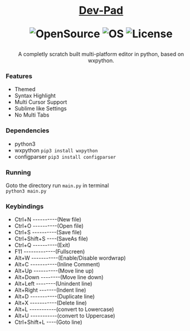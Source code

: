 <h1 align="center">

[Dev-Pad](https://github.com/devallabharath/Dev-pad)

![OpenSource](https://img.shields.io/badge/OpenSource-Yes-green)
![OS](https://img.shields.io/badge/OS-Multi-blue)
![License](https://img.shields.io/badge/License-GPL2-yellow)

</h1>

<p align="center">
A completly scratch built multi-platform editor in python, based on wxpython.<br>
</p>


### Features
* Themed
* Syntax Highlight
* Multi Cursor Support
* Sublime like Settings
* No Multi Tabs


### Dependencies
* python3
* wxpython <code>pip3 install wxpython</code>
* configparser <code>pip3 install configparser</code>


### Running
Goto the directory run <code>main.py</code> in terminal <br>
<code>python3 main.py</code>

### Keybindings
* Ctrl+N ----------(New file)
* Ctrl+O ----------(Open file)
* Ctrl+S ----------(Save file)
* Ctrl+Shift+S ----(SaveAs file)
* Ctrl+Q ----------(Exit)
* F11 -------------(Fullscreen)
* Alt+W -----------(Enable/Disable wordwrap)
* Alt+C -----------(Inline Comment)
* Alt+Up ----------(Move line up)
* Alt+Down --------(Move line down)
* Alt+Left --------(Unindent line)
* Alt+Right -------(Indent line)
* Alt+D -----------(Duplicate line)
* Alt+X -----------(Delete line)
* Alt+L -----------(convert to Lowercase)
* Alt+U -----------(convert to Uppercase)
* Ctrl+Shift+L ----(Goto line)
